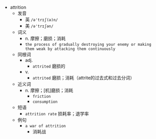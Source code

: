 - attrition
  - 发音
    - 英 `/ə'trɪʃ(ə)n/`
    - 美 `/ə'trɪʃən/`
  - 词义
    - n. 摩擦；磨损；消耗
    - `the process of gradually destroying your enemy or making them weak by attacking them continuously`
  - 同根词
    - adj.
      - `attrited` 磨损的
    - v.
      - `attrited` 磨损；消耗（attrite的过去式和过去分词）
  - 近义词
    - n. 摩擦；[机]磨损；消耗
      - `friction`
      - `consumption`
  - 短语
    - `attrition rate` 损耗率；退学率 
  - 例句
    - `a war of attrition`
      - 消耗战

